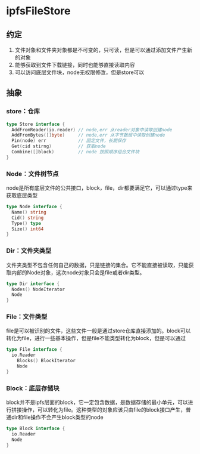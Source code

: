 # ipfsFileStore

## 约定

1. 文件对象和文件夹对象都是不可变的，只可读，但是可以通过添加文件产生新的对象
2. 能够获取到文件下载链接，同时也能够直接读取内容
3. 可以访问底层文件块，node无权限修改，但是store可以

## 抽象

### store：仓库

```go
type Store interface {
  AddFromReader(io.reader) // node,err 从reader对象中读取创建node
  AddFromBytes([]byte)     // node,err 从字节数组中读取创建node
  Pin(node) err            // 固定文件，长期保存
  Get(cid stirng)          // 获取node
  Combine([]block)         // node 按照顺序组合文件块
}
```



### Node：文件树节点

node是所有底层文件的公共接口，block，file，dir都要满足它，可以通过type来获取底层类型

```go
type Node interface {
  Name() string
  Cid() string
  Type() type
  Size() int64
}
```



### Dir：文件夹类型

文件夹类型不包含任何自己的数据，只是链接的集合。它不能直接被读取，只能获取内部的Node对象，这次node对象只会是file或者dir类型。

```go
type Dir interface {
  Nodes() NodeIterator
  Node
}
```



### File：文件类型

file是可以被识别的文件，这些文件一般是通过store仓库直接添加的。block可以转化为file，进行一些基本操作，但是file不能类型转化为block，但是可以通过

```go
type File interface {
  io.Reader
	Blocks() BlockIterator
	Node
}
```



### Block：底层存储块

block并不是ipfs层面的block，它一定包含数据，是数据存储的最小单元，可以进行拼接操作，可以转化为file。这种类型的对象应该只由file的block接口产生，普通dir和file操作不会产生block类型的node

```go
type Block interface {
  io.Reader
  Node
}
```



